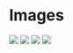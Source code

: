 # Images
<img src="https://user-images.githubusercontent.com/85928033/138610091-fde884f8-2f0d-494b-911a-fa83ead294bc.png"></img>
<img src="https://user-images.githubusercontent.com/85928033/138610386-b3becb1c-6a81-46e5-bbd0-eea2b8e91de3.png"></img>
<img src="https://user-images.githubusercontent.com/85928033/138610560-c793b887-4bc3-4662-bfa1-16b613066f7f.png"></img>
<img src="https://user-images.githubusercontent.com/85928033/138610681-f6e02448-ab2f-4f13-a202-1dbb614d2219.png"></img>

